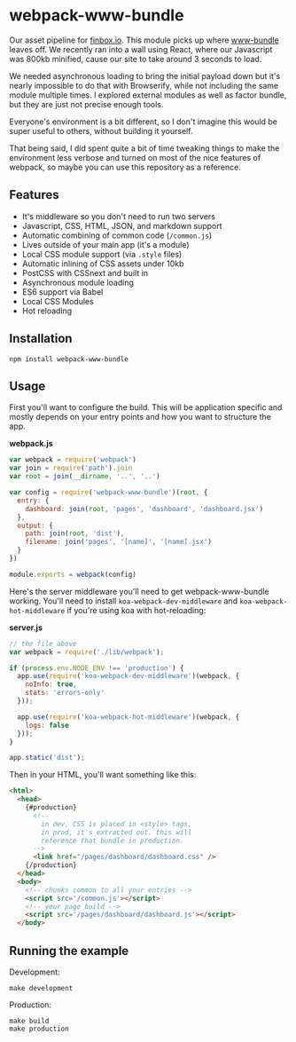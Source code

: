 # webpack-www-bundle

Our asset pipeline for [finbox.io](https://finbox.io). This module picks up
where [www-bundle](https://github.com/lapwinglabs/www-bundle) leaves off. We recently ran into a wall using React, where our Javascript was 800kb minified, cause our site to take around 3 seconds to load.

We needed asynchronous loading to bring the initial payload down but it's nearly impossible to do that with Browserify, while not including the same module multiple times. I explored external modules as well as factor bundle, but they are just not precise enough tools.

Everyone's environment is a bit different, so I don't imagine this would be super useful to others, without building it yourself.

That being said, I did spent quite a bit of time tweaking things to make the environment less verbose and turned on most of the nice features of webpack, so maybe you can use this repository as a reference.

## Features

- It's middleware so you don't need to run two servers
- Javascript, CSS, HTML, JSON, and markdown support
- Automatic combining of common code (`/common.js`)
- Lives outside of your main app (it's a module)
- Local CSS module support (via `.style` files)
- Automatic inlining of CSS assets under 10kb
- PostCSS with CSSnext and built in
- Asynchronous module loading
- ES6 support via Babel
- Local CSS Modules
- Hot reloading

## Installation

```
npm install webpack-www-bundle
```

## Usage

First you'll want to configure the build. This will be application specific
and mostly depends on your entry points and how you want to structure the app.

**webpack.js**

```js
var webpack = require('webpack')
var join = require('path').join
var root = join(__dirname, '..', '..')

var config = require('webpack-www-bundle')(root, {
  entry: {
    dashboard: join(root, 'pages', 'dashboard', 'dashboard.jsx')
  },
  output: {
    path: join(root, 'dist'),
    filename: join('pages', '[name]', '[name].jsx')
  }
})

module.exports = webpack(config)
```

Here's the server middleware you'll need to get webpack-www-bundle working. You'll need to install `koa-webpack-dev-middleware` and `koa-webpack-hot-middleware` if you're using koa with hot-reloading:

**server.js**

```js
// the file above
var webpack = require('./lib/webpack');

if (process.env.NODE_ENV !== 'production') {
  app.use(require('koa-webpack-dev-middleware')(webpack, {
    noInfo: true,
    stats: 'errors-only'
  }));

  app.use(require('koa-webpack-hot-middleware')(webpack, {
    logs: false
  }));
}

app.static('dist');
```

Then in your HTML, you'll want something like this:

```html
<html>
  <head>
    {#production}
      <!--
        in dev, CSS is placed in <style> tags,
        in prod, it's extracted out. this will
        reference that bundle in production.
      -->
      <link href="/pages/dashboard/dashboard.css" />
    {/production}
  </head>
  <body>
    <!-- chunks common to all your entries -->
    <script src='/common.js'></script>
    <!-- your page build -->
    <script src='/pages/dashboard/dashboard.js'></script>
  </body>
```

## Running the example

Development:

```
make development
```

Production:

```
make build
make production
```
